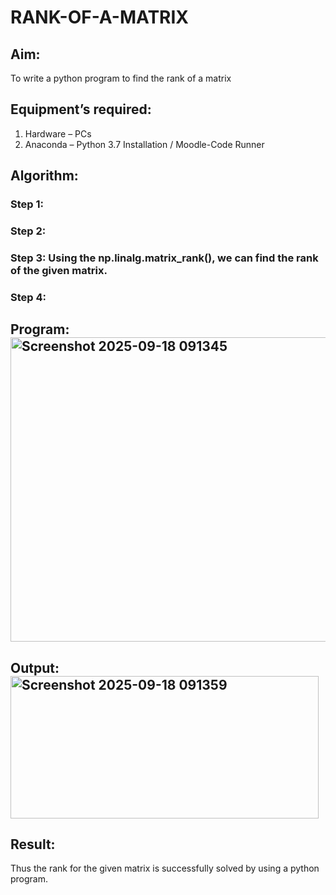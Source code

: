 # RANK-OF-A-MATRIX
## Aim:
To write a python program to find the rank of a matrix
## Equipment’s required:
1. 	Hardware – PCs
2. 	Anaconda – Python 3.7 Installation / Moodle-Code Runner
## Algorithm:
### Step 1: 
### Step 2: 
### Step 3: Using the np.linalg.matrix_rank(), we can find the rank of the given matrix.
### Step 4: 
## Program:<img width="859" height="487" alt="Screenshot 2025-09-18 091345" src="https://github.com/user-attachments/assets/a18a9f69-9ca4-4278-87af-f29325ea8fd0" />

## Output:<img width="493" height="228" alt="Screenshot 2025-09-18 091359" src="https://github.com/user-attachments/assets/70f1d1ce-681c-4fce-9128-f869e8ffcd20" />

## Result:
Thus the rank for the given matrix is successfully solved by  using a python program.

